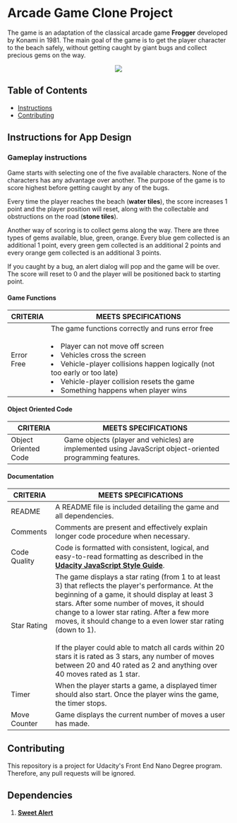 # Arcade Game Clone Project

The game is an adaptation of the classical arcade game **Frogger** developed by Konami in 1981. The main goal of the game is to get the player character to the beach safely, without getting caught by giant bugs and collect precious gems on the way.

<p align="center">
  <img src="\img\game_screen_cap.png">
</p>

## Table of Contents

* [Instructions](#instructions)
* [Contributing](#contributing)

## Instructions for App Design

### Gameplay instructions

Game starts with selecting one of the five available characters. None of the characters has any advantage over another. The purpose of the game is to score highest before getting caught by any of the bugs.

Every time the player reaches the beach (**water tiles**), the score increases 1 point and the player position will reset, along with the collectable and obstructions on the road (**stone tiles**).

Another way of scoring is to collect gems along the way. There are three types of gems available, blue, green, orange. Every blue gem collected is an additional 1 point, every green gem collected is an additional 2 points and every orange gem collected is an additional 3 points.

If you caught by a bug, an alert dialog will pop and the game will be over. The score will reset to 0 and the player will be positioned back to starting point.

#### Game Functions

|  CRITERIA| MEETS SPECIFICATIONS   |
|---|---|
| Error Free |  The game functions correctly and runs error free <br><br> <li> Player can not move off screen <br> <li> Vehicles cross the screen <li> Vehicle-player collisions happen logically (not too early or too late) <li> Vehicle-player collision resets the game <li> Something happens when player wins |

#### Object Oriented Code

|  CRITERIA| MEETS SPECIFICATIONS   |
|---|---|
| Object Oriented Code |  Game objects (player and vehicles) are implemented using JavaScript object-oriented programming features. |

#### Documentation

|  CRITERIA| MEETS SPECIFICATIONS   |
|---|---|
| README  |  A README file is included detailing the game and all dependencies. |
| Comments  |  Comments are present and effectively explain longer code procedure when necessary. |
| Code Quality  |  Code is formatted with consistent, logical, and easy-to-read formatting as described in the [**Udacity JavaScript Style Guide**](http://udacity.github.io/frontend-nanodegree-styleguide/javascript.html).  |
| Star Rating  |  The game displays a star rating (from 1 to at least 3) that reflects the player's performance. At the beginning of a game, it should display at least 3 stars. After some number of moves, it should change to a lower star rating. After a few more moves, it should change to a even lower star rating (down to 1).<br><br> If the player could able to match all cards within 20 stars it is rated as 3 stars, any number of moves between 20 and 40 rated as 2 and anything over 40 moves rated as 1 star. |
| Timer  | When the player starts a game, a displayed timer should also start. Once the player wins the game, the timer stops.  |
| Move Counter  | 	Game displays the current number of moves a user has made. |

## Contributing

This repository is a project for Udacity's Front End Nano Degree program. Therefore, any pull requests will be ignored.


## Dependencies

1. [**Sweet Alert**](https://sweetalert.js.org/guides/)
